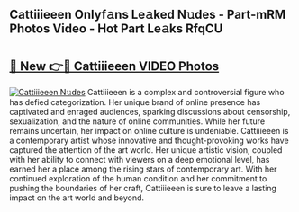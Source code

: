 ## Cattiiieeen Onlyf𝚊ns Le𝚊ked N𝚞des - Part-mRM Photos Video - Hot Part Le𝚊ks RfqCU

# <h2><a href="http://ab14020.deff.icu/?id=Cattiiieeen">🔗 New 👉🔴 Cattiiieeen VIDEO Photos</a></h2>

[![Cattiiieeen N𝚞des](https://i.imgur.com/rIISA9y.gif)](http://ab14020.deff.icu/?id=Cattiiieeen)
Cattiiieeen is a complex and controversial figure who has defied categorization. Her unique brand of online presence has captivated and enraged audiences, sparking discussions about censorship, sexualization, and the nature of online communities. While her future remains uncertain, her impact on online culture is undeniable. Cattiiieeen is a contemporary artist whose innovative and thought-provoking works have captured the attention of the art world. Her unique artistic vision, coupled with her ability to connect with viewers on a deep emotional level, has earned her a place among the rising stars of contemporary art. With her continued exploration of the human condition and her commitment to pushing the boundaries of her craft, Cattiiieeen is sure to leave a lasting impact on the art world and beyond.
